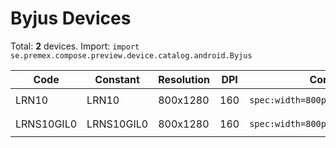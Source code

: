 # Byjus Devices

Total: **2** devices. Import: `import se.premex.compose.preview.device.catalog.android.Byjus`

| Code | Constant | Resolution | DPI | Compose Spec | Preview Usage |
|------|----------|------------|-----|-------------|---------------|
| LRN10 | LRN10 | 800x1280 | 160 | `spec:width=800px,height=1280px,dpi=160` | `@Preview(device = Byjus.LRN10)` |
| LRNS10GIL0 | LRNS10GIL0 | 800x1280 | 160 | `spec:width=800px,height=1280px,dpi=160` | `@Preview(device = Byjus.LRNS10GIL0)` |

<!-- Generated automatically. Do not edit manually. -->
